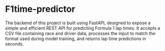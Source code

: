 # F1time-predictor
The backend of this project is built using FastAPI, designed to expose a simple and efficient REST API for predicting Formula 1 lap times. It accepts a CSV file containing race and driver data, processes the input to match the format used during model training, and returns lap time predictions in seconds.
